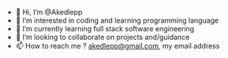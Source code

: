 - 👋 Hi, I’m @Akedlepp
- 👀 I’m interested in coding and learning programming language
- 🌱 I’m currently learning full stack software engineering
- 💞️ I’m looking to collaborate on projects and/guidance 
- 📫 How to reach me ? akedlepp@gmail.com, my email address 

<!---
Akedlepp/Akedlepp is a ✨ special ✨ repository because its `README.md` (this file) appears on your GitHub profile.
You can click the Preview link to take a look at your changes.
--->
